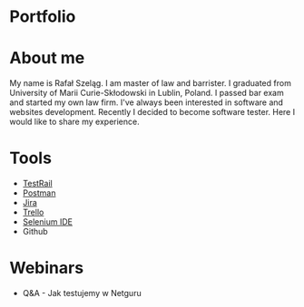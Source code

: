 # Portfolio
# About me
My name is Rafał Szeląg. I am master of law and barrister. I graduated from University of Marii Curie-Skłodowski in Lublin, Poland. I passed bar exam and started my own law firm. I've always been interested in software and websites development. Recently I decided to become software tester. Here I would like to share my experience.
# Tools
  - [TestRail](https://www.gurock.com/testrail/)
  - [Postman](https://www.postman.com/)
  - [Jira](https://www.atlassian.com/software/jira0)
  - [Trello](https://trello.com/)
  - [Selenium IDE](https://chrome.google.com/webstore/detail/selenium-ide/mooikfkahbdckldjjndioackbalphokd)
  - Github
# Webinars
  - Q&A - Jak testujemy w Netguru

